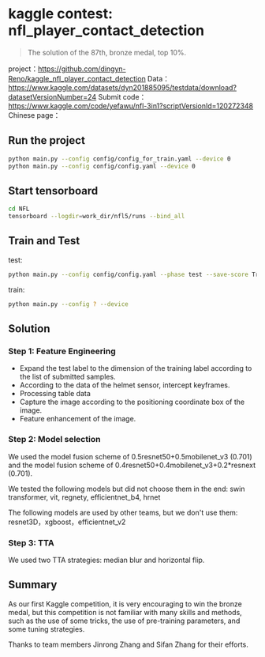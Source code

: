 # kaggle contest: nfl_player_contact_detection

> The solution of the 87th, bronze medal, top 10%.

project：https://github.com/dingyn-Reno/kaggle_nfl_player_contact_detection
Data：https://www.kaggle.com/datasets/dyn201885095/testdata/download?datasetVersionNumber=24
Submit code：https://www.kaggle.com/code/yefawu/nfl-3in1?scriptVersionId=120272348
Chinese page：

## Run the project
```bash
python main.py --config config/config_for_train.yaml --device 0
python main.py --config config/config.yaml --device 0
```
## Start tensorboard
```bash
cd NFL
tensorboard --logdir=work_dir/nfl5/runs --bind_all
```
## Train and Test
test: 
```bash
python main.py --config config/config.yaml --phase test --save-score True --device 0 --weights ?
```
train: 
```bash
python main.py --config ? --device 
```

## Solution

### Step 1: Feature Engineering

- Expand the test label to the dimension of the training label according to the list of submitted samples.
- According to the data of the helmet sensor, intercept keyframes.
- Processing table data
- Capture the image according to the positioning coordinate box of the image.
- Feature enhancement of the image.

### Step 2: Model selection

We used the model fusion scheme of 0.5resnet50+0.5mobilenet_v3 (0.701) and the model fusion scheme of 0.4resnet50+0.4mobilenet_v3+0.2*resnext (0.701).

We tested the following models but did not choose them in the end: swin transformer, vit, regnety, efficientnet_b4, hrnet

The following models are used by other teams, but we don't use them: resnet3D，xgboost，efficientnet_v2

### Step 3: TTA

We used two TTA strategies: median blur and horizontal flip.

## Summary

As our first Kaggle competition, it is very encouraging to win the bronze medal, but this competition is not familiar with many skills and methods, such as the use of some tricks, the use of pre-training parameters, and some tuning strategies.

Thanks to team members Jinrong Zhang and Sifan Zhang for their efforts.



